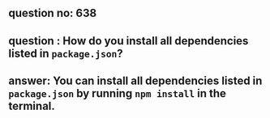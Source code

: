 
      
## question no: 638

## question : How do you install all dependencies listed in `package.json`?

## answer: You can install all dependencies listed in `package.json` by running `npm install` in the terminal.
      